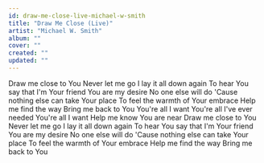 ```yaml
---
id: draw-me-close-live-michael-w-smith
title: "Draw Me Close (Live)"
artist: "Michael W. Smith"
album: ""
cover: ""
created: ""
updated: ""
---
```


Draw me close to You
Never let me go
I lay it all down again
To hear You say that I'm Your friend
You are my desire
No one else will do
'Cause nothing else can take Your place
To feel the warmth of Your embrace
Help me find the way
Bring me back to You
You're all I want
You're all I've ever needed
You're all I want
Help me know You are near
Draw me close to You
Never let me go
I lay it all down again
To hear You say that I'm Your friend
You are my desire
No one else will do
'Cause nothing else can take Your place
To feel the warmth of Your embrace
Help me find the way
Bring me back to You